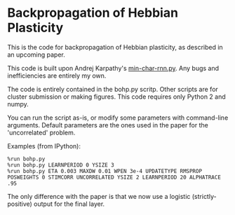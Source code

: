 # Backpropagation of Hebbian Plasticity

This is the code for backpropagation of Hebbian plasticity, as described in an upcoming paper.

This code is built upon Andrej Karpathy's [min-char-rnn.py](https://gist.github.com/karpathy/d4dee566867f8291f086). Any bugs and inefficiencies are entirely my own.

The code is entirely contained in the bohp.py scritp. Other scripts are for cluster submission or making figures. This code requires only Python 2 and numpy.

You can run the script as-is, or modify some parameters with command-line arguments. Default parameters are the ones used in the paper for the 'uncorrelated' problem. 

Examples (from IPython):

    %run bohp.py
    %run bohp.py LEARNPERIOD 0 YSIZE 3
    %run bohp.py ETA 0.003 MAXDW 0.01 WPEN 3e-4 UPDATETYPE RMSPROP POSWEIGHTS 0 STIMCORR UNCORRELATED YSIZE 2 LEARNPERIOD 20 ALPHATRACE .95

The only difference with the paper is that we now use a logistic (strictly-positive) output for the final layer. 





